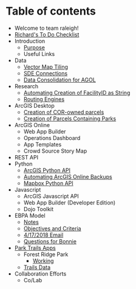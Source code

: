 # Table of contents

* Welcome to team raleigh!
* [Richard's To Do Checklist](to-do-checklist.md)
* Introduction
  * [Purpose](untitled/purpose.md)
  * Useful Links
* Data
  * [Vector Map Tiling](data/map-tiling.md)
  * [SDE Connections](data/sde-connections.md)
  * [Data Consolidation for AGOL](data/data-consolidation-04-2018.md)
* Research
  * [Automating Creation of FacilityID as String](research/untitled-1.md)
  * [Routing Engines](research/routing-engines.md)
* ArcGIS Desktop
  * [Creation of COR-owned parcels](arcgis-desktop/creation-of-cor-owned-parcels.md)
  * [Creation of Parcels Containing Parks](arcgis-desktop/creation-of-parcels-containing-parks.md)
* ArcGIS Online
  * Web App Builder
  * Operations Dashboard
  * App Templates
  * Crowd Source Story Map
* REST API
* Python
  * [ArcGIS Python API](python/arcgis-python-api.md)
  * [Automating ArcGIS Online Backups](python/automating-arcgis-online-backups.md)
  * [Mapbox Python API](python/mapbox-python-api.md)
* Javascript
  * ArcGIS Javascript API
  * Web App Builder \(Developer Edition\)
  * Dojo Toolkit
* EBPA Model
  * [Notes](ebpa-model/notes.md)
  * [Objectives and Criteria](ebpa-model/objectives-and-criteria.md)
  * [4/17/2018 Email](ebpa-model/4-17-2018-email.md)
  * [Questions for Bonnie](ebpa-model/questions-for-bonnie.md)
* [Park Trails Apps](park-trails-apps/README.md)
  * Forest Ridge Park
    * [Working](park-trails-apps/forest-ridge-park/notes.md)
  * [Trails Data](park-trails-apps/trails-data.md)
* Collaboration Efforts
  * Co/Lab

